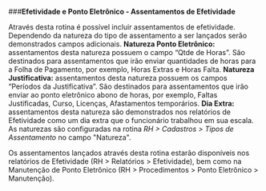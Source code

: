 ###**Efetividade e Ponto Eletrônico - Assentamentos de Efetividade**

Através desta rotina é possível incluir assentamentos de efetividade. Dependendo da natureza do tipo de assentamento a ser lançados serão demonstrados campos adicionais.
**Natureza Ponto Eletrônico:** assentamentos desta natureza possuem o campo “Qtde de Horas”. São destinados para assentamentos que irão enviar quantidades de horas para a Folha de Pagamento, por exemplo, Horas Extras e Horas Falta.
**Natureza Justificativa:** assentamentos desta natureza possuem os campos “Períodos da Justificativa”. São destinados para assentamentos que irão enviar ao ponto eletrônico abono de horas, por exemplo, Faltas Justificadas, Curso, Licenças, Afastamentos temporários.
**Dia Extra:** assentamentos desta natureza são demonstrados nos relatórios de Efetividade como um dia extra que o funcionário trabalhou em sua escala.
As naturezas são configuradas na rotina *RH > Cadastros > Tipos de Assentamento* no campo "Natureza".

Os assentamentos lançados através desta rotina estarão disponíveis nos relatórios de Efetividade (RH > Relatórios > Efetividade), bem como na Manutenção de Ponto Eletrônico (RH > Procedimentos > Ponto Eletrônico > Manutenção).

